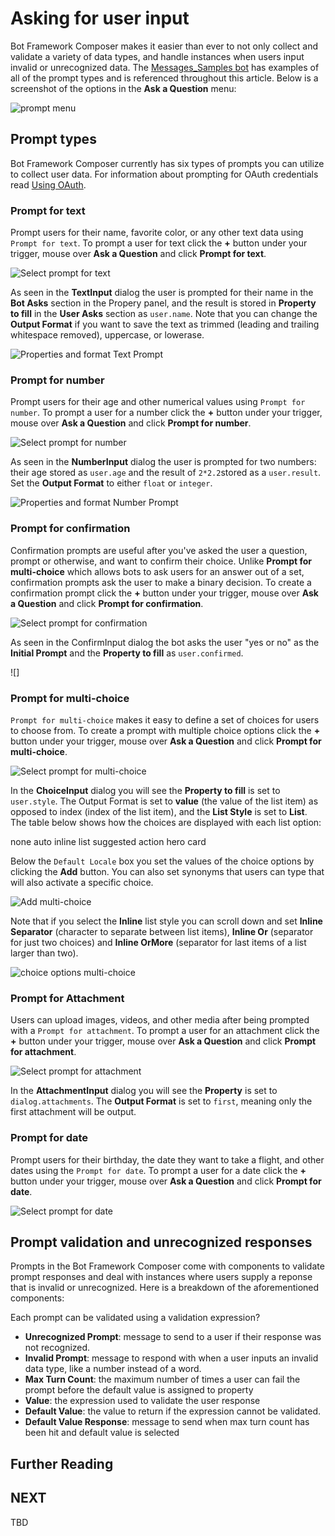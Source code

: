 # Asking for user input
Bot Framework Composer makes it easier than ever to not only collect and validate a variety of data types, and handle instances when users input invalid or unrecognized data. The [Messages_Samples bot](https://github.com/microsoft/BotFramework-Composer/tree/master/SampleBots/Message_Samples/ComposerDialogs) has examples of all of the prompt types and is referenced throughout this article. Below is a screenshot of the options in the **Ask a Question** menu:

![prompt menu](./media/ask-for-input/prompt-menu.png)

## Prompt types
Bot Framework Composer currently has six types of prompts you can utilize to collect user data. For information about prompting for OAuth credentials read [Using OAuth](). 

### Prompt for text
Prompt users for their name, favorite color, or any other text data using `Prompt for text`. To prompt a user for text click the **+** button under your trigger, mouse over **Ask a Question** and click **Prompt for text**. 

![Select prompt for text](./media/ask-for-input/select-text-prompt.gif)

As seen in the **TextInput** dialog the user is prompted for their name in the **Bot Asks** section in the Propery panel, and the result is stored in **Property to fill** in the **User Asks** section as `user.name`. Note that you can change the **Output Format** if you want to save the text as trimmed (leading and trailing whitespace removed), uppercase, or lowerase. 

![Properties and format Text Prompt]()

### Prompt for number
Prompt users for their age and other numerical values using `Prompt for number`. To prompt a user for a number click the **+** button under your trigger, mouse over **Ask a Question** and click **Prompt for number**. 

![Select prompt for number](./media/ask-for-input/select-number-prompt.gif)

As seen in the **NumberInput** dialog the user is prompted for two numbers: their age stored as `user.age` and the result of `2*2.2`stored as a `user.result`. Set the **Output Format** to either `float` or `integer`.  

![Properties and format Number Prompt]()

### Prompt for confirmation
Confirmation prompts are useful after you've asked the user a question, prompt or otherwise, and want to confirm their choice. Unlike **Prompt for multi-choice** which allows bots to ask users for an answer out of a set, confirmation prompts ask the user to make a binary decision. To create a confirmation prompt click the **+** button under your trigger, mouse over **Ask a Question** and click **Prompt for confirmation**. 

![Select prompt for confirmation](./media/ask-for-input/select-confirmation-prompt.gif)

As seen in the ConfirmInput dialog the bot asks the user "yes or no" as the **Initial Prompt** and the **Property to fill** as `user.confirmed`.

![]

### Prompt for multi-choice
`Prompt for multi-choice` makes it easy to define a set of choices for users to choose from. To create a prompt with multiple choice options click the **+** button under your trigger, mouse over **Ask a Question** and click **Prompt for multi-choice**. 

![Select prompt for multi-choice](./media/ask-for-input/select-multichoice-prompt.gif)

In the **ChoiceInput** dialog you will see the **Property to fill** is set to `user.style`. The Output Format is set to **value** (the value of the list item) as opposed to index (index of the list item), and the **List Style** is set to **List**. The table below shows how the choices are displayed with each list option:

<list option table>
none
auto
inline
list
suggested action
hero card

Below the `Default Locale` box you set the values of the choice options by clicking the **Add** button. You can also set synonyms that users can type that will also activate a specific choice. 

![Add multi-choice]()

Note that if you select the **Inline** list style you can scroll down and set **Inline Separator** (character to separate between list items), **Inline Or** (separator for just two choices) and **Inline OrMore** (separator for last items of a list larger than two).

![choice options multi-choice]()

### Prompt for Attachment
Users can upload images, videos, and other media after being prompted with a `Prompt for attachment`. To prompt a user for an attachment click the **+** button under your trigger, mouse over **Ask a Question** and click **Prompt for attachment**.

![Select prompt for attachment](./media/ask-for-input/select-attachment-prompt.gif)

In the **AttachmentInput** dialog you will see the **Property** is set to `dialog.attachments`. The **Output Format** is set to `first`, meaning only the first attachment will be output. 

### Prompt for date
Prompt users for their birthday, the date they want to take a flight, and other dates using the `Prompt for date`. To prompt a user for a date click the **+** button under your trigger, mouse over **Ask a Question** and click **Prompt for date**.

![Select prompt for date](./media/ask-for-input/select-datetime-prompt.gif)

## Prompt validation and unrecognized responses 
Prompts in the Bot Framework Composer come with components to validate prompt responses and deal with instances where users supply a reponse that is invalid or unrecognized. Here is a breakdown of the aforementioned components:

Each prompt can be validated using a validation expression?

- **Unrecognized Prompt**:  message to send to a user if their response was not recognized.
- **Invalid Prompt**:  message to respond with when a user inputs an invalid data type, like a number instead of a word.
- **Max Turn Count**: the maximum number of times a user can fail the prompt before the default value is assigned to property
- **Value**: the expression used to validate the user response
- **Default Value**: the value to return if the expression cannot be validated.
- **Default Value Response**: message to send when max turn count has been hit and default value is selected




## Further Reading

## NEXT
TBD

